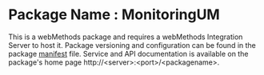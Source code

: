 # Package Name : MonitoringUM
This is a webMethods package and requires a webMethods Integration Server to host it. Package versioning and configuration can be found in the package [manifest](./MonitoringUM/manifest.v3) file. Service and API documentation is available on the package's home page http://&lt;server&gt;:&lt;port&gt;/&lt;packagename>.
